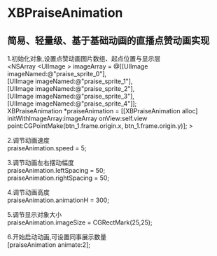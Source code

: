 # XBPraiseAnimation
## 简易、轻量级、基于基础动画的直播点赞动画实现  

1.初始化对象,设置点赞动画图片数组、起点位置与显示层  
<NSArray <UIImage *>* imageArray = @[[UIImage imageNamed:@"praise_sprite_0"],  
                                    [UIImage imageNamed:@"praise_sprite_1"],  
                                    [UIImage imageNamed:@"praise_sprite_2"],  
                                    [UIImage imageNamed:@"praise_sprite_3"],  
                                    [UIImage imageNamed:@"praise_sprite_4"]];  
XBPraiseAnimation *praiseAnimation = [[XBPraiseAnimation alloc] initWithImageArray:imageArray onView:self.view point:CGPointMake(btn_1.frame.origin.x, btn_1.frame.origin.y)];  >

2.调节动画速度  
praiseAnimation.speed = 5;  

3.调节动画左右摆动幅度  
praiseAnimation.leftSpacing = 50;  
praiseAnimation.rightSpacing = 50;  

4.调节动画高度  
praiseAnimation.animationH = 300;  

5.调节显示对象大小  
praiseAnimation.imageSize = CGRectMark(25,25);  

6.开始启动动画,可设置同事展示数量  
[praiseAnimation animate:2];
